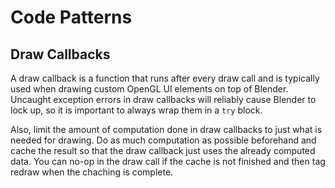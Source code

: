 # Code Patterns

## Draw Callbacks

A draw callback is a function that runs after every draw call and is typically used when drawing custom OpenGL UI elements on top of Blender. Uncaught exception errors in draw callbacks will reliably cause Blender to lock up, so it is important to always wrap them in a `try` block. 

Also, limit the amount of computation done in draw callbacks to just what is needed for drawing. Do as much computation as possible beforehand and cache the result so that the draw callback just uses the already computed data. You can no-op in the draw call if the cache is not finished and then tag redraw when the chaching is complete. 
